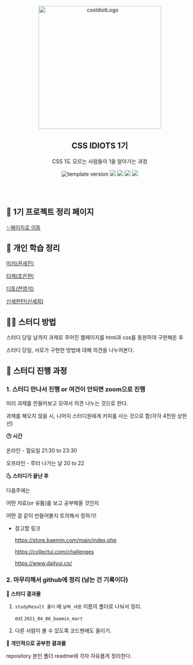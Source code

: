 



<p align="middle" >
  <img width="330" alt="cssIdiotLogo" src="https://user-images.githubusercontent.com/48755175/113688906-b4910b80-9704-11eb-81cc-dcd042a17050.png">
</p>
<h2 align="middle">CSS IDIOTS 1기</h2>
<p align="middle">CSS 1도 모르는 사람들이 1을 알아가는 과정</p>
<p align="middle">
<img src="https://img.shields.io/badge/version-1.0.0-blue?style=flat-square" alt="template version"/>
<img src="https://img.shields.io/badge/language-html-red.svg?style=flat-square"/>
<img src="https://img.shields.io/badge/language-css-blue.svg?style=flat-square"/>
<img src="https://img.shields.io/badge/language-js-yellow.svg?style=flat-square"/>
<a href="https://github.com/daybrush/moveable/blob/master/LICENSE" target="_blank">
  <img src="https://img.shields.io/github/license/daybrush/moveable.svg?style=flat-square&label=license&color=08CE5D"/>
  </a>
</p>
<br/>
<br/>

## 🚀 1기 프로젝트 정리 페이지


[✨페이지로 이동](./docs)



## 👏 개인 학습 정리

[미키(권세진)](./0307kwon/readme.md)

[티케(조은현)](./devhyun637/readme.md)

[디토(천영석)](./dudtjr913/readme.md)

[신세한탄(신세희)](./shinsehantan/readme.md)

## 🙋‍♂️ 스터디 방법

스터디 당일 날까지 과제로 주어진 웹페이지를 html과 css를 동원하여 구현해온 후

스터디 당일, 서로가 구현한 방법에 대해 의견을 나누어본다.

## 🚀 스터디 진행 과정

### 1. 스터디 만나서 진행 or 여건이 안되면 zoom으로 진행

미리 과제를 만들어보고 모여서 의견 나누는 것으로 한다.

과제를 해오지 않을 시, 나머지 스터디원에게 커피를 사는 것으로 함(각각 4천원 상한선)

**🕑 시간**

온라인 - 월요일 21:30 to 23:30

오프라인 - 루터 나가는 날 20 to 22

**🌜 스터디가 끝난 후**

다음주에는

어떤 자료(or 유튭)를 보고 공부해올 것인지

어떤 걸 같이 만들어볼지 토의해서 정하기!

- 참고할 링크

  https://store.baemin.com/main/index.php

  https://collectui.com/challenges

  https://www.dailyui.co/

### 2. 마무리해서 github에 정리 (남는 건 기록이다)

**🗼 스터디 결과물**

1. `studyResult 폴더` 에 `날짜_내용` 이름의 폴더로 나눠서 정리.

   ex) `2021_04_06_baemin_mart`

2. 다른 사람이 볼 수 있도록 코드펜에도 올리기.

**📝 개인적으로 공부한 결과물**

repository 본인 폴더 readme에 각자 자유롭게 정리한다.

